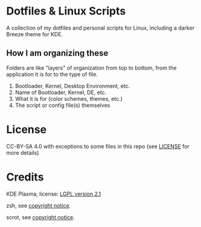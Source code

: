 # Dotfiles & Linux Scripts
A collection of my dotfiles and personal scripts for Linux, including a darker Breeze theme for KDE.

## How I am organizing these
Folders are like "layers" of organization from top to bottom, from the application it is for to the type of file.

1. Bootloader, Kernel, Desktop Environment, etc.
2. Name of Bootloader, Kernel, DE, etc.
3. What it is for (color schemes, themes, etc.)
4. The script or config file(s) themselves

# License
CC-BY-SA 4.0 with exceptions to some files in this repo (see [LICENSE](LICENSE) for more details)

# Credits
KDE Plasma, license: [LGPL version 2.1](licenses/kde-lgpl2-license.txt)

zsh, see [copyright notice](licenses/zsh-license.txt).

scrot, see [copyright notice](scrot-license.txt).
